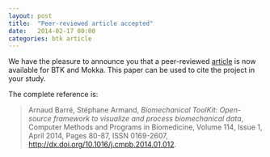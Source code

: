 ```yaml
---
layout: post
title:  "Peer-reviewed article accepted"
date:   2014-02-17 00:00
categories: btk article
---
```



We have the pleasure to announce you that a peer-reviewed [article] is now available for BTK and Mokka. This paper can be used to cite the project in your study.

The complete reference is:  

> Arnaud Barré, Stéphane Armand, _Biomechanical ToolKit: Open-source framework to visualize and process biomechanical data_, Computer Methods and Programs in Biomedicine, Volume 114, Issue 1, April 2014, Pages 80-87, ISSN 0169-2607,  
> <http://dx.doi.org/10.1016/j.cmpb.2014.01.012>.


[article]: http://www.sciencedirect.com/science/article/pii/S0169260714000248

